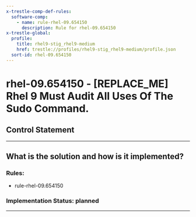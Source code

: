 ```yaml
---
x-trestle-comp-def-rules:
  software-comp:
    - name: rule-rhel-09.654150
      description: Rule for rhel-09.654150
x-trestle-global:
  profile:
    title: rhel9-stig_rhel9-medium
    href: trestle://profiles/rhel9-stig_rhel9-medium/profile.json
  sort-id: rhel-09.654150
---
```


# rhel-09.654150 - \[REPLACE_ME\] Rhel 9 Must Audit All Uses Of The Sudo Command.

## Control Statement

______________________________________________________________________

## What is the solution and how is it implemented?

<!-- For implementation status enter one of: implemented, partial, planned, alternative, not-applicable -->

<!-- Note that the list of rules under ### Rules: is read-only and changes will not be captured after assembly to JSON -->

<!-- Add control implementation description here for control: rhel-09.654150 -->

### Rules:

  - rule-rhel-09.654150

### Implementation Status: planned

______________________________________________________________________
